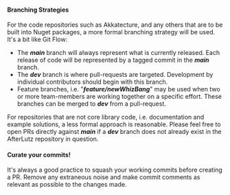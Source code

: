 #### Branching Strategies
For the code repositories such as Akkatecture, and any others that are to be built into Nuget packages, a more formal branching strategy will be used. It's a bit like Git Flow:
* The ***main*** branch will always represent what is currently released. Each release of code will be represented by a tagged commit in the ***main*** branch.
* The ***dev*** branch is where pull-requests are targeted. Development by individual contributors should begin with this branch.
* Feature branches, i.e. "***feature/newWhizBang***" may be used when two or more team-members are working together on a specific effort. These branches can be merged to ***dev*** from a pull-request.

For repositories that are not core library code, i.e. documentation and example solutions, a less formal approach is reasonable. Please feel free to open PRs directly against ***main*** if a ***dev*** branch does not already exist in the AfterLutz repository in question. 

#### Curate your commits!

It's always a good practice to squash your working commits before creating a PR. Remove any extraneous noise and make commit comments as relevant as possible to the changes made. 

